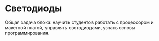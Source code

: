 # Светодиоды
Общая задача блока: научить студентов работать с процессором и макетной платой, управлять свотодиодами, узнать основы программирования.
